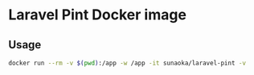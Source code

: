 # Laravel Pint Docker image

## Usage

```bash
docker run --rm -v $(pwd):/app -w /app -it sunaoka/laravel-pint -v
```
